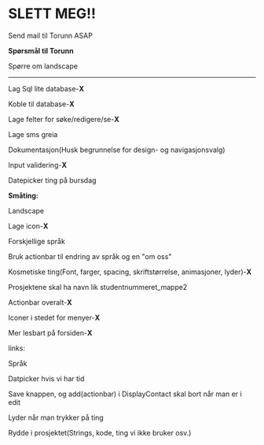 <h1>SLETT MEG!!</h1>

<p>Send mail til Torunn ASAP</p>

<p><strong>Spørsmål til Torunn</strong></p>
<p>Spørre om landscape</p>
<hr>

<p>Lag Sql lite database-<strong>X</strong></p> 
<p>Koble til database-<strong>X</strong></p>
<p>Lage felter for søke/redigere/se-<strong>X</strong></p>
<p>Lage sms greia</p>
<p>Dokumentasjon(Husk begrunnelse for design- og navigasjonsvalg)</p>
<p>Input validering-<strong>X</strong></p>
<p>Datepicker ting på bursdag</p>

<p><strong>Småting:</strong></p>
<p>Landscape</p>
<p>Lage icon-<strong>X</strong></p>
<p>Forskjellige språk</p>
<p>Bruk actionbar til endring av språk og en "om oss"</p>
<p>Kosmetiske ting(Font, farger, spacing, skriftstørrelse, animasjoner, lyder)-<strong>X</strong></p>
<p>Prosjektene	skal	ha	navn	lik	studentnummeret_mappe2</p>
<p>Actionbar overalt-<strong>X</strong></p>
<p>Iconer i stedet for menyer-<strong>X</strong></p>
<p>Mer lesbart på forsiden-<strong>X</strong></p>
<p>links:</p>


<p>Språk</p>
<p>Datpicker hvis vi har tid</p>
<p>Save knappen, og add(actionbar) i DisplayContact skal bort når man er i edit</p>
<p>Lyder når man trykker på ting</p>
<p>Rydde i prosjektet(Strings, kode, ting vi ikke bruker osv.)</p>
